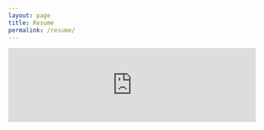 ```yaml
---
layout: page
title: Resume
permalink: /resume/
---
```






<div class="pdf-container">
  <iframe
    class="responsive-iframe"
    src="https://drive.google.com/viewerng/viewer?embedded=true&url=https://jiexdrop.github.io/assets/pdf/RESUME_JORGE_NOGUEIRA.pdf#toolbar=0&scrollbar=0"
    frameBorder="0"
    scrolling="auto"
    width="100%"
></iframe>
</div>